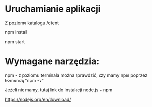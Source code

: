 # Uruchamianie aplikacji

Z poziomu katalogu /client

npm install

npm start

# Wymagane narzędzia:

npm - z poziomu terminala można sprawdzić, czy mamy npm poprzez komendę "npm -v"

Jeżeli nie mamy, tutaj link do instalacji node.js + npm

https://nodejs.org/en/download/
